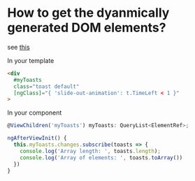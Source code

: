 # How to get the dyanmically generated DOM elements?

see [this](https://stackoverflow.com/questions/70138110/how-to-get-a-dynamically-generated-element-in-angular-without-queryselector)

In your template

```html
<div
  #myToasts
  class="toast default"
  [ngClass]="{ 'slide-out-animation': t.TimeLeft < 1 }"
>
```

In your component

```typescript
@ViewChildren('myToasts') myToasts: QueryList<ElementRef>;

ngAfterViewInit() {
  this.myToasts.changes.subscribe(toasts => {
    console.log('Array length: ', toasts.length);
    console.log('Array of elements: ', toasts.toArray())
  })
}
```
